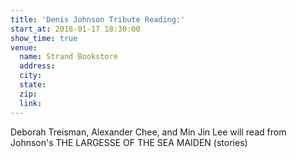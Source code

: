 ```yaml
---
title: 'Denis Johnson Tribute Reading:'
start_at: 2018-01-17 18:30:00
show_time: true
venue:
  name: Strand Bookstore
  address:
  city:
  state:
  zip:
  link:
---
```



Deborah Treisman, Alexander Chee, and Min Jin Lee will read from Johnson's THE LARGESSE OF THE SEA MAIDEN (stories)